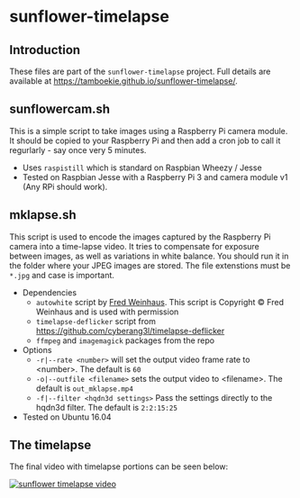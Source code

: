 # sunflower-timelapse

## Introduction ##
These files are part of the ```sunflower-timelapse``` project. Full details are available at https://tamboekie.github.io/sunflower-timelapse/.

## sunflowercam.sh ##
This is a simple script to take images using a Raspberry Pi camera module. It should be copied to your Raspberry Pi and then add a cron job to call it regurlarly - say once very 5 minutes.
* Uses `raspistill` which is standard on Raspbian Wheezy / Jesse
* Tested on Raspbian Jesse with a Raspberry Pi 3 and camera module v1 (Any RPi should work).

## mklapse.sh ##
This script is used to encode the images captured by the Raspberry Pi camera into a time-lapse video. It tries to compensate for exposure between images, as well as variations in white balance. You should run it in the folder where your JPEG images are stored. The file extenstions must be `*.jpg` and case is important.
* Dependencies
  * ```autowhite``` script by [Fred Weinhaus](http://www.fmwconcepts.com/imagemagick/autowhite/index.php). This script is Copyright © Fred Weinhaus and is used with permission
  * ```timelapse-deflicker``` script from https://github.com/cyberang3l/timelapse-deflicker
  * ```ffmpeg``` and ```imagemagick``` packages from the repo
* Options
  * `-r|--rate <number>` will set the output video frame rate to \<number\>. The default is `60`
  * `-o|--outfile <filename>` sets the output video to \<filename\>. The default is `out_mklapse.mp4`
  * `-f|--filter <hqdn3d settings>` Pass the settings directly to the hqdn3d filter. The default is `2:2:15:25`
* Tested on Ubuntu 16.04

## The timelapse ##
The final video with timelapse portions can be seen below:

[![sunflower timelapse video](http://img.youtube.com/vi/gPlqOmSYeZw/mqdefault.jpg)](https://youtu.be/gPlqOmSYeZw)
